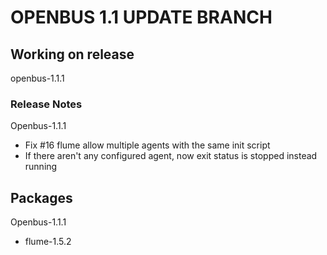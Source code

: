 # OPENBUS 1.1 UPDATE BRANCH

## Working on release
  openbus-1.1.1

### Release Notes

Openbus-1.1.1
  - Fix #16 flume allow multiple agents with the same init script
  - If there aren't any configured agent, now exit status is stopped instead running

## Packages
Openbus-1.1.1
  - flume-1.5.2
